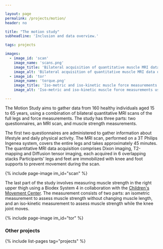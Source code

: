 ```yaml
---

layout: page
permalink: /projects/motion/
header: no

title: "The motion study"
subheadline: 'Inclusion and data overview.'

tags: projects

images:
  - image_id: 'scan'
    image_name: 'scans.png'
    image_title: 'Bilateral acquisition of quantitative muscle MRI data'
    image_alt: 'Bilateral acquisition of quantitative muscle MRI data of the whole leg' 
  - image_id: 'tor'
    image_name: 'torque.png'
    image_title: 'Iso-metric and iso-kinetic muscle force measurements'
    image_alt: 'Iso-metric and iso-kinetic muscle force measurements using the biodex system 4' 

---
```


The Motion Study aims to gather data from 160 healthy individuals aged 15 to 65 years, using a combination of bilateral quantitative MRI scans of the full legs and force measurements. The study has three parts: two questionnaires, an MRI scan, and muscle strength measurements.

The first two questionnaires are administered to gather information about lifestyle and daily physical activity. The MRI scan, performed on a 3T Philips Ingenea system, covers the entire legs and takes approximately 45 minutes. The quantitative MRI data acquisition comprises Dixon imaging, T2-mapping and Diffusion tensor imaging, each acquired in 6 overlapping stacks Participants' legs and feet are immobilized with knee and foot supports to prevent movement during the scan.

{% include page-image im_id="scan" %}

The last part of the study involves measuring muscle strength in the right upper thigh using a Biodex System 4 in collaboration with the [Children's Movement Center](https://www.hetwkz.nl/nl/centrum/kinderbewegingscentrum). The measurement consists of two parts: an isometric measurement to assess muscle strength without changing muscle length, and an iso-kinetic measurement to assess muscle strength while the knee joint moves.

{% include page-image im_id="tor" %}

### Other projects

{% include list-pages tag="projects" %}
